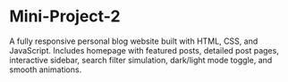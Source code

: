 # Mini-Project-2
A fully responsive personal blog website built with HTML, CSS, and JavaScript. Includes homepage with featured posts, detailed post pages, interactive sidebar, search filter simulation, dark/light mode toggle, and smooth animations.
